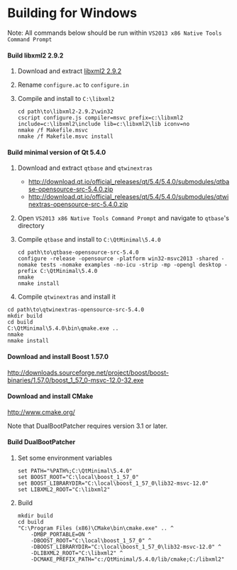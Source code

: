 Building for Windows
====================

Note: All commands below should be run within `VS2013 x86 Native Tools Command Prompt`

#### Build libxml2 2.9.2

1. Download and extract [libxml2 2.9.2](ftp://xmlsoft.org/libxml2/libxml2-2.9.2.tar.gz)

2. Rename `configure.ac` to `configure.in`

3. Compile and install to `C:\libxml2`

    ```dos
    cd path\to\libxml2-2.9.2\win32
    cscript configure.js compiler=msvc prefix=c:\libxml2 include=c:\libxml2\include lib=c:\libxml2\lib iconv=no
    nmake /f Makefile.msvc
    nmake /f Makefile.msvc install
    ```

#### Build minimal version of Qt 5.4.0

1. Download and extract `qtbase` and `qtwinextras`

   - http://download.qt.io/official_releases/qt/5.4/5.4.0/submodules/qtbase-opensource-src-5.4.0.zip
   - http://download.qt.io/official_releases/qt/5.4/5.4.0/submodules/qtwinextras-opensource-src-5.4.0.zip

2. Open `VS2013 x86 Native Tools Command Prompt` and navigate to `qtbase`'s directory

3. Compile `qtbase` and install to `C:\QtMinimal\5.4.0`

   ```dos
   cd path\to\qtbase-opensource-src-5.4.0
   configure -release -opensource -platform win32-msvc2013 -shared -nomake tests -nomake examples -no-icu -strip -mp -opengl desktop -prefix C:\QtMinimal\5.4.0
   nmake
   nmake install
   ```

 4. Compile `qtwinextras` and install it

   ```dos
   cd path\to\qtwinextras-opensource-src-5.4.0
   mkdir build
   cd build
   C:\QtMinimal\5.4.0\bin\qmake.exe ..
   nmake
   nmake install
   ```

#### Download and install Boost 1.57.0

http://downloads.sourceforge.net/project/boost/boost-binaries/1.57.0/boost_1_57_0-msvc-12.0-32.exe

#### Download and install CMake

http://www.cmake.org/

Note that DualBootPatcher requires version 3.1 or later.

#### Build DualBootPatcher

1. Set some environment variables

   ```dos
   set PATH="%PATH%;C:\QtMinimal\5.4.0"
   set BOOST_ROOT="C:\local\boost_1_57_0"
   set BOOST_LIBRARYDIR="C:\local\boost_1_57_0\lib32-msvc-12.0"
   set LIBXML2_ROOT="C:\libxml2"
   ```

2. Build

   ```dos
   mkdir build
   cd build
   "C:\Program Files (x86)\CMake\bin\cmake.exe" .. ^
       -DMBP_PORTABLE=ON ^
       -DBOOST_ROOT="C:\local\boost_1_57_0" ^
       -DBOOST_LIBRARYDIR="C:\local\boost_1_57_0\lib32-msvc-12.0" ^
       -DLIBXML2_ROOT="C:\libxml2" ^
       -DCMAKE_PREFIX_PATH="c:/QtMinimal/5.4.0/lib/cmake;C:/libxml2"
   ```
